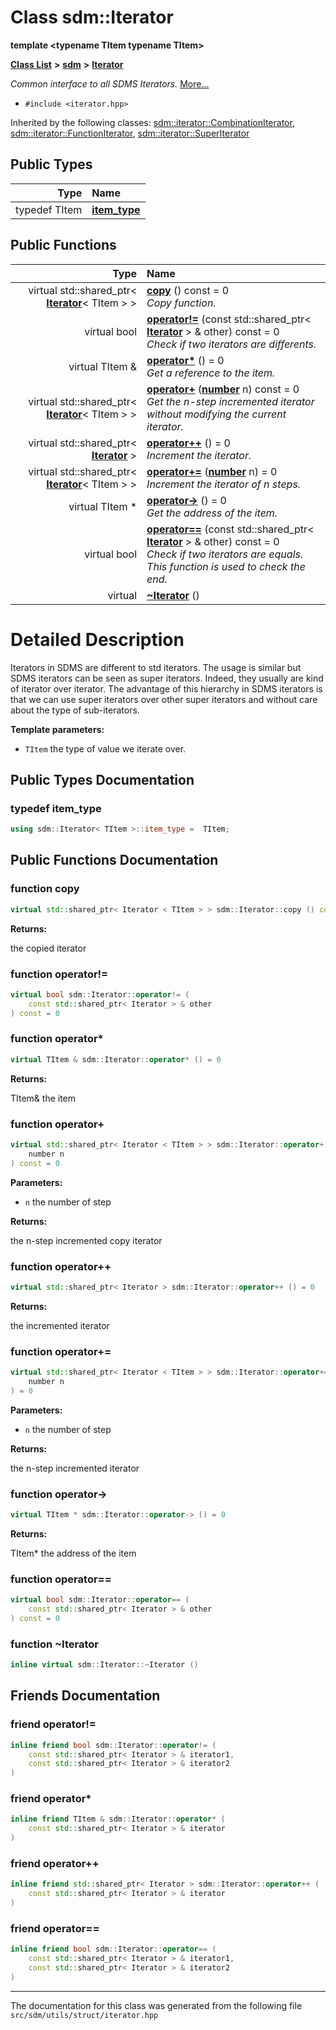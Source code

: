 
# Class sdm::Iterator

<link rel="stylesheet" href="https://cdnjs.cloudflare.com/ajax/libs/KaTeX/0.5.1/katex.min.css">
<link rel="stylesheet" href="https://cdn.jsdelivr.net/github-markdown-css/2.2.1/github-markdown.css"/>


**template &lt;typename TItem typename TItem&gt;**


[**Class List**](annotated.md) **>** [**sdm**](namespacesdm.md) **>** [**Iterator**](classsdm_1_1Iterator.md)



_Common interface to all SDMS Iterators._ [More...](#detailed-description)

* `#include <iterator.hpp>`





Inherited by the following classes: [sdm::iterator::CombinationIterator](classsdm_1_1iterator_1_1CombinationIterator.md),  [sdm::iterator::FunctionIterator](classsdm_1_1iterator_1_1FunctionIterator.md),  [sdm::iterator::SuperIterator](classsdm_1_1iterator_1_1SuperIterator.md)






## Public Types

| Type | Name |
| ---: | :--- |
| typedef TItem | [**item\_type**](classsdm_1_1Iterator.md#typedef-item-type)  <br> |




## Public Functions

| Type | Name |
| ---: | :--- |
| virtual std::shared\_ptr&lt; [**Iterator**](classsdm_1_1Iterator.md)&lt; TItem &gt; &gt; | [**copy**](classsdm_1_1Iterator.md#function-copy) () const = 0<br>_Copy function._  |
| virtual bool | [**operator!=**](classsdm_1_1Iterator.md#function-operator) (const std::shared\_ptr&lt; [**Iterator**](classsdm_1_1Iterator.md) &gt; & other) const = 0<br>_Check if two iterators are differents._  |
| virtual TItem & | [**operator\***](classsdm_1_1Iterator.md#function-operator-2) () = 0<br>_Get a reference to the item._  |
| virtual std::shared\_ptr&lt; [**Iterator**](classsdm_1_1Iterator.md)&lt; TItem &gt; &gt; | [**operator+**](classsdm_1_1Iterator.md#function-operator-3) ([**number**](namespacesdm.md#typedef-number) n) const = 0<br>_Get the n-step incremented iterator without modifying the current iterator._  |
| virtual std::shared\_ptr&lt; [**Iterator**](classsdm_1_1Iterator.md) &gt; | [**operator++**](classsdm_1_1Iterator.md#function-operator-4) () = 0<br>_Increment the iterator._  |
| virtual std::shared\_ptr&lt; [**Iterator**](classsdm_1_1Iterator.md)&lt; TItem &gt; &gt; | [**operator+=**](classsdm_1_1Iterator.md#function-operator-5) ([**number**](namespacesdm.md#typedef-number) n) = 0<br>_Increment the iterator of n steps._  |
| virtual TItem \* | [**operator-&gt;**](classsdm_1_1Iterator.md#function-operator-6) () = 0<br>_Get the address of the item._  |
| virtual bool | [**operator==**](classsdm_1_1Iterator.md#function-operator-7) (const std::shared\_ptr&lt; [**Iterator**](classsdm_1_1Iterator.md) &gt; & other) const = 0<br>_Check if two iterators are equals. This function is used to check the end._  |
| virtual  | [**~Iterator**](classsdm_1_1Iterator.md#function-iterator) () <br> |








# Detailed Description


Iterators in SDMS are different to std iterators. The usage is similar but SDMS iterators can be seen as super iterators. Indeed, they usually are kind of iterator over iterator. The advantage of this hierarchy in SDMS iterators is that we can use super iterators over other super iterators and without care about the type of sub-iterators.



**Template parameters:**


* `TItem` the type of value we iterate over. 



    
## Public Types Documentation


### typedef item\_type 


```cpp
using sdm::Iterator< TItem >::item_type =  TItem;
```


## Public Functions Documentation


### function copy 


```cpp
virtual std::shared_ptr< Iterator < TItem > > sdm::Iterator::copy () const = 0
```




**Returns:**

the copied iterator 




        

### function operator!= 


```cpp
virtual bool sdm::Iterator::operator!= (
    const std::shared_ptr< Iterator > & other
) const = 0
```



### function operator\* 


```cpp
virtual TItem & sdm::Iterator::operator* () = 0
```




**Returns:**

TItem& the item 




        

### function operator+ 


```cpp
virtual std::shared_ptr< Iterator < TItem > > sdm::Iterator::operator+ (
    number n
) const = 0
```




**Parameters:**


* `n` the number of step 



**Returns:**

the n-step incremented copy iterator 




        

### function operator++ 


```cpp
virtual std::shared_ptr< Iterator > sdm::Iterator::operator++ () = 0
```




**Returns:**

the incremented iterator 




        

### function operator+= 


```cpp
virtual std::shared_ptr< Iterator < TItem > > sdm::Iterator::operator+= (
    number n
) = 0
```




**Parameters:**


* `n` the number of step 



**Returns:**

the n-step incremented iterator 




        

### function operator-&gt; 


```cpp
virtual TItem * sdm::Iterator::operator-> () = 0
```




**Returns:**

TItem\* the address of the item 




        

### function operator== 


```cpp
virtual bool sdm::Iterator::operator== (
    const std::shared_ptr< Iterator > & other
) const = 0
```



### function ~Iterator 


```cpp
inline virtual sdm::Iterator::~Iterator () 
```

## Friends Documentation



### friend operator!= 


```cpp
inline friend bool sdm::Iterator::operator!= (
    const std::shared_ptr< Iterator > & iterator1,
    const std::shared_ptr< Iterator > & iterator2
) 
```



### friend operator\* 


```cpp
inline friend TItem & sdm::Iterator::operator* (
    const std::shared_ptr< Iterator > & iterator
) 
```



### friend operator++ 


```cpp
inline friend std::shared_ptr< Iterator > sdm::Iterator::operator++ (
    const std::shared_ptr< Iterator > & iterator
) 
```



### friend operator== 


```cpp
inline friend bool sdm::Iterator::operator== (
    const std::shared_ptr< Iterator > & iterator1,
    const std::shared_ptr< Iterator > & iterator2
) 
```



------------------------------
The documentation for this class was generated from the following file `src/sdm/utils/struct/iterator.hpp`